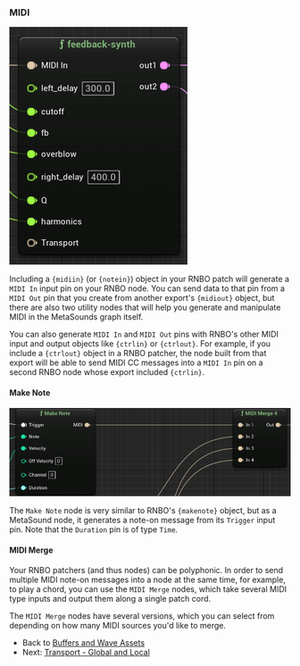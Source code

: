### MIDI

![midi pin](img/midi-pin.png)

Including a `{midiin}` (or `{notein}`) object in your RNBO patch will generate a `MIDI In` input pin on your RNBO node. You can send data to that pin from a `MIDI Out` pin that you create from another export's `{midiout}` object, but there are also two utility nodes that will help you generate and manipulate MIDI in the MetaSounds graph itself.

You can also generate `MIDI In` and `MIDI Out` pins with RNBO's other MIDI input and output objects like `{ctrlin}` or `{ctrlout}`. For example, if you include a `{ctrlout}` object in a RNBO patcher, the node built from that export will be able to send MIDI CC messages into a `MIDI In` pin on a second RNBO node whose export included `{ctrlin}`.

#### Make Note

![make note and midi merge](img/makenote-merge.png)

The `Make Note` node is very similar to RNBO's `{makenote}` object, but as a MetaSound node, it generates a note-on message from its `Trigger` input pin. Note that the `Duration` pin is of type `Time`.

#### MIDI Merge

Your RNBO patchers (and thus nodes) can be polyphonic. In order to send multiple MIDI note-on messages into a node at the same time, for example, to play a chord, you can use the `MIDI Merge` nodes, which take several MIDI type inputs and output them along a single patch cord. 

The `MIDI Merge` nodes have several versions, which you can select from depending on how many MIDI sources you'd like to merge. 

- Back to [Buffers and Wave Assets](BUFFERS.md)
- Next: [Transport - Global and Local](TRANSPORT.md)